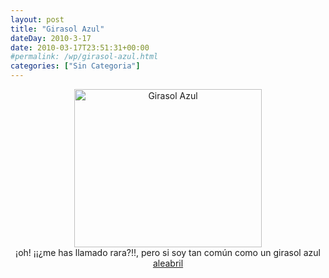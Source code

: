```yaml
---
layout: post
title: "Girasol Azul"
dateDay: 2010-3-17
date: 2010-03-17T23:51:31+00:00
#permalink: /wp/girasol-azul.html
categories: ["Sin Categoria"]
---
```


<p style="text-align: center;"><a class="lightbox" rel="prettyphoto" href="http://blog.mautematico.com/wp-content/uploads/2010/03/BASE93.gif"><img class="aligncenter" title="Girasol Azul" src="http://blog.mautematico.com/wp-content/uploads/2010/03/BASE93-300x253.gif" alt="Girasol Azul" width="300" height="253" /></a><br />
¡oh! ¡¡¿me has llamado rara?!!, pero si soy tan común como un girasol azul<br />
<a href="http://alemisimagenes.blog.dada.net/post/597420/GIRASOL+AZUL">aleabril</a></p>
